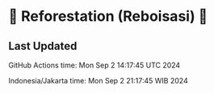 
# 🌳 Reforestation (Reboisasi) 🌲

## Last Updated

GitHub Actions time: Mon Sep  2 14:17:45 UTC 2024

Indonesia/Jakarta time: Mon Sep  2 21:17:45 WIB 2024
